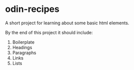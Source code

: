 # odin-recipes

A short project for learning about some basic html elements.

By the end of this project it should include:

1. Boilerplate
2. Headings
3. Paragraphs
4. Links
5. Lists
